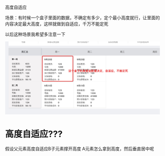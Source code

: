 高度自适应

场景：有时候一个盒子里面的数据，不确定有多少，定个最小高度就行，让里面的内容决定最大高度，这样就做到自适应，千万不能定死

以后这种场景我希望多注意一下

![](./height.jpg)







# 高度自适应???

假设父元素高度自适应B子元素撑开高度  A元素怎么拿到高度，然后垂直居中呢